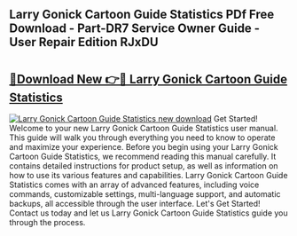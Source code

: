 ## Larry Gonick Cartoon Guide Statistics PDf Free Download - Part-DR7 Service Owner Guide - User Repair Edition RJxDU

# <h2><a href="http://bc50867.oget.top/?id=Larry+Gonick+Cartoon+Guide+Statistics">🔗Download New 👉🔴 Larry Gonick Cartoon Guide Statistics</a></h2>

[![Larry Gonick Cartoon Guide Statistics new download](https://i.imgur.com/5g1atiW.png)](http://bc50867.oget.top/?id=Larry+Gonick+Cartoon+Guide+Statistics)
Get Started! Welcome to your new Larry Gonick Cartoon Guide Statistics user manual. This guide will walk you through everything you need to know to operate and maximize your experience. Before you begin using your Larry Gonick Cartoon Guide Statistics, we recommend reading this manual carefully. It contains detailed instructions for product setup, as well as information on how to use its various features and capabilities. Larry Gonick Cartoon Guide Statistics comes with an array of advanced features, including voice commands, customizable settings, multi-language support, and automatic backups, all accessible through the user interface. Let's Get Started! Contact us today and let us Larry Gonick Cartoon Guide Statistics guide you through the process.
